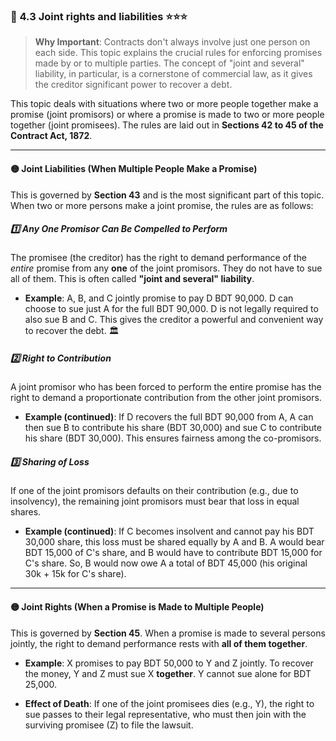 ### 📌 4.3 Joint rights and liabilities ⭐⭐⭐

>**Why Important**: Contracts don't always involve just one person on each side. This topic explains the crucial rules for enforcing promises made by or to multiple parties. The concept of "joint and several" liability, in particular, is a cornerstone of commercial law, as it gives the creditor significant power to recover a debt.

This topic deals with situations where two or more people together make a promise (joint promisors) or where a promise is made to two or more people together (joint promisees). The rules are laid out in **Sections 42 to 45 of the Contract Act, 1872**.

---

#### 🟡 Joint Liabilities (When Multiple People Make a Promise)

This is governed by **Section 43** and is the most significant part of this topic. When two or more persons make a joint promise, the rules are as follows:

##### 1️⃣ Any One Promisor Can Be Compelled to Perform 
The promisee (the creditor) has the right to demand performance of the _entire_ promise from any **one** of the joint promisors. They do not have to sue all of them. This is often called **"joint and several" liability**.

- **Example**: A, B, and C jointly promise to pay D BDT 90,000. D can choose to sue just A for the full BDT 90,000. D is not legally required to also sue B and C. This gives the creditor a powerful and convenient way to recover the debt. 🏛️
    

##### 2️⃣ Right to Contribution 
A joint promisor who has been forced to perform the entire promise has the right to demand a proportionate contribution from the other joint promisors.

- **Example (continued)**: If D recovers the full BDT 90,000 from A, A can then sue B to contribute his share (BDT 30,000) and sue C to contribute his share (BDT 30,000). This ensures fairness among the co-promisors.
    

##### 3️⃣ Sharing of Loss 
If one of the joint promisors defaults on their contribution (e.g., due to insolvency), the remaining joint promisors must bear that loss in equal shares.

- **Example (continued)**: If C becomes insolvent and cannot pay his BDT 30,000 share, this loss must be shared equally by A and B. A would bear BDT 15,000 of C's share, and B would have to contribute BDT 15,000 for C's share. So, B would now owe A a total of BDT 45,000 (his original 30k + 15k for C's share).
    

---

#### 🟡 Joint Rights (When a Promise is Made to Multiple People)

This is governed by **Section 45**. When a promise is made to several persons jointly, the right to demand performance rests with **all of them together**.

- **Example**: X promises to pay BDT 50,000 to Y and Z jointly. To recover the money, Y and Z must sue X **together**. Y cannot sue alone for BDT 25,000.
    
- **Effect of Death**: If one of the joint promisees dies (e.g., Y), the right to sue passes to their legal representative, who must then join with the surviving promisee (Z) to file the lawsuit.